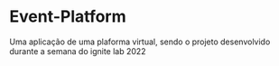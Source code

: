 # Event-Platform
 Uma aplicação de uma plaforma virtual, sendo o projeto desenvolvido durante a semana do ignite lab 2022
